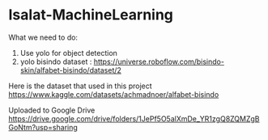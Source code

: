 # Isalat-MachineLearning

What we need to do:
1. Use yolo for object detection
2. yolo bisindo dataset : https://universe.roboflow.com/bisindo-skin/alfabet-bisindo/dataset/2


Here is the dataset that used in this project
https://www.kaggle.com/datasets/achmadnoer/alfabet-bisindo

Uploaded to Google Drive
https://drive.google.com/drive/folders/1JePf5O5alXmDe_YR1zgQ8ZQMZgBGoNtm?usp=sharing
